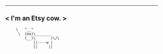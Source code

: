   ________________
< I'm an Etsy cow. >
  ----------------
         \   ^__^ 
          \  (oo)\_______
             (__)\       )\/\
                 ||----w |
                 ||     ||
    